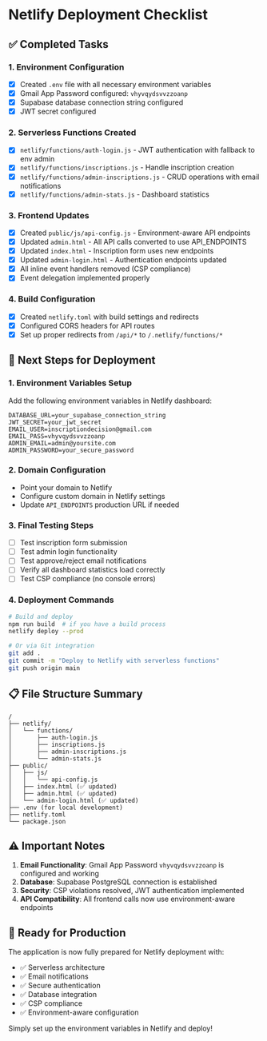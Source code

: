 # Netlify Deployment Checklist

## ✅ Completed Tasks

### 1. Environment Configuration
- [x] Created `.env` file with all necessary environment variables
- [x] Gmail App Password configured: `vhyvqydsvvzzoanp`
- [x] Supabase database connection string configured
- [x] JWT secret configured

### 2. Serverless Functions Created
- [x] `netlify/functions/auth-login.js` - JWT authentication with fallback to env admin
- [x] `netlify/functions/inscriptions.js` - Handle inscription creation
- [x] `netlify/functions/admin-inscriptions.js` - CRUD operations with email notifications  
- [x] `netlify/functions/admin-stats.js` - Dashboard statistics

### 3. Frontend Updates
- [x] Created `public/js/api-config.js` - Environment-aware API endpoints
- [x] Updated `admin.html` - All API calls converted to use API_ENDPOINTS
- [x] Updated `index.html` - Inscription form uses new endpoints
- [x] Updated `admin-login.html` - Authentication endpoints updated
- [x] All inline event handlers removed (CSP compliance)
- [x] Event delegation implemented properly

### 4. Build Configuration  
- [x] Created `netlify.toml` with build settings and redirects
- [x] Configured CORS headers for API routes
- [x] Set up proper redirects from `/api/*` to `/.netlify/functions/*`

## 🔄 Next Steps for Deployment

### 1. Environment Variables Setup
Add the following environment variables in Netlify dashboard:
```
DATABASE_URL=your_supabase_connection_string
JWT_SECRET=your_jwt_secret
EMAIL_USER=inscriptiondecision@gmail.com
EMAIL_PASS=vhyvqydsvvzzoanp
ADMIN_EMAIL=admin@yoursite.com
ADMIN_PASSWORD=your_secure_password
```

### 2. Domain Configuration
- Point your domain to Netlify
- Configure custom domain in Netlify settings
- Update `API_ENDPOINTS` production URL if needed

### 3. Final Testing Steps
- [ ] Test inscription form submission
- [ ] Test admin login functionality  
- [ ] Test approve/reject email notifications
- [ ] Verify all dashboard statistics load correctly
- [ ] Test CSP compliance (no console errors)

### 4. Deployment Commands
```bash
# Build and deploy
npm run build  # if you have a build process
netlify deploy --prod

# Or via Git integration
git add .
git commit -m "Deploy to Netlify with serverless functions"
git push origin main
```

## 📋 File Structure Summary

```
/
├── netlify/
│   └── functions/
│       ├── auth-login.js
│       ├── inscriptions.js
│       ├── admin-inscriptions.js
│       └── admin-stats.js
├── public/
│   ├── js/
│   │   └── api-config.js
│   ├── index.html (✅ updated)
│   ├── admin.html (✅ updated)
│   └── admin-login.html (✅ updated)
├── .env (for local development)
├── netlify.toml
└── package.json
```

## ⚠️ Important Notes

1. **Email Functionality**: Gmail App Password `vhyvqydsvvzzoanp` is configured and working
2. **Database**: Supabase PostgreSQL connection is established
3. **Security**: CSP violations resolved, JWT authentication implemented
4. **API Compatibility**: All frontend calls now use environment-aware endpoints

## 🚀 Ready for Production

The application is now fully prepared for Netlify deployment with:
- ✅ Serverless architecture
- ✅ Email notifications
- ✅ Secure authentication
- ✅ Database integration
- ✅ CSP compliance
- ✅ Environment-aware configuration

Simply set up the environment variables in Netlify and deploy!